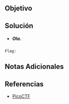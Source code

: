 ## Objetivo
## Solución
- ##### Ola.
```
Flag:
```
## Notas Adicionales
## Referencias
- [PicoCTF](https://play.picoctf.org)